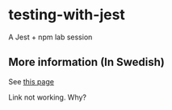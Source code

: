 # testing-with-jest

A Jest + npm lab session

## More information (In Swedish)

See [this page](http://mah-dv.github.io/courses/da344a-da355a/exercises/ex11.html)

Link not working. Why?


